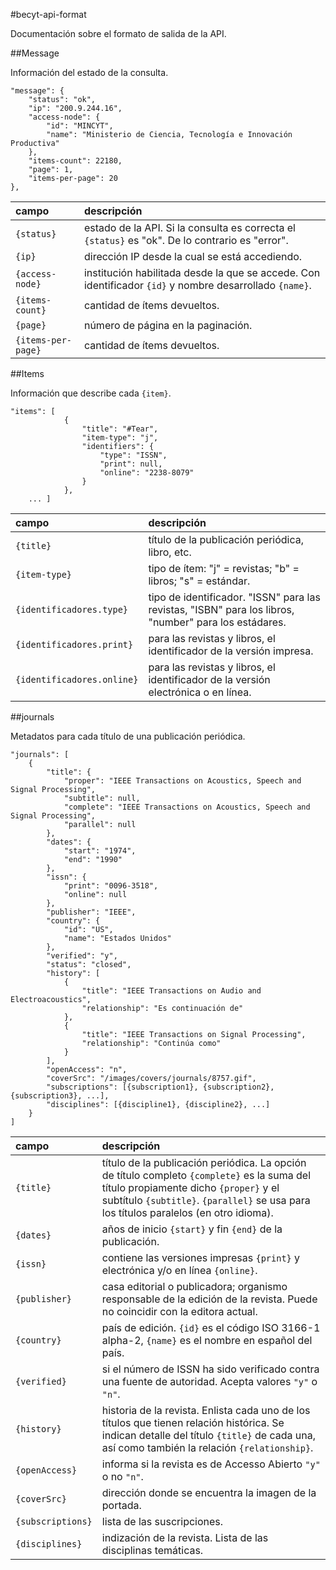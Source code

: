 #becyt-api-format

Documentación sobre el formato de salida de la API.

##Message

Información del estado de la consulta.

```
"message": {
	"status": "ok",
	"ip": "200.9.244.16",
	"access-node": {
		"id": "MINCYT",
		"name": "Ministerio de Ciencia, Tecnología e Innovación Productiva"
	},
	"items-count": 22180,
	"page": 1,
	"items-per-page": 20
},
```

| campo | descripción |
|:------|:------------|
| `{status}` | estado de la API. Si la consulta es correcta el `{status}` es "ok". De lo contrario es "error". |
| `{ip}` | dirección IP desde la cual se está accediendo. |
| `{access-node}` | institución habilitada desde la que se accede. Con identificador `{id}` y nombre desarrollado `{name}`.
| `{items-count}` | cantidad de ítems devueltos. |
| `{page}` | número de página en la paginación. |
| `{items-per-page}` | cantidad de ítems devueltos.  |

##Items

Información que describe cada `{item}`.

```
"items": [
			{
				"title": "#Tear",
				"item-type": "j",
				"identifiers": {
					"type": "ISSN",
					"print": null,
					"online": "2238-8079"
				}
			},
	... ]
```

| campo | descripción |
|:------|:------------|
| `{title}` | título de la publicación periódica, libro, etc. |
| `{item-type}` | tipo de ítem: "j" = revistas; "b" = libros; "s" = estándar. |
| `{identificadores.type}` | tipo de identificador. "ISSN" para las revistas, "ISBN" para los libros, "number" para los estádares. |
| `{identificadores.print}` | para las revistas y libros, el identificador de la versión impresa. |
| `{identificadores.online}` | para las revistas y libros, el identificador de la versión electrónica o en línea. |

##journals

Metadatos para cada título de una publicación periódica.

```
"journals": [
	{
		"title": {
			"proper": "IEEE Transactions on Acoustics, Speech and Signal Processing",
			"subtitle": null,
			"complete": "IEEE Transactions on Acoustics, Speech and Signal Processing",
			"parallel": null
		},
		"dates": {
			"start": "1974",
			"end": "1990"
		},
		"issn": {
			"print": "0096-3518",
			"online": null
		},
		"publisher": "IEEE",
		"country": {
			"id": "US",
			"name": "Estados Unidos"
		},
		"verified": "y",
		"status": "closed",
		"history": [
			{
				"title": "IEEE Transactions on Audio and Electroacoustics",
				"relationship": "Es continuación de"
			},
			{
				"title": "IEEE Transactions on Signal Processing",
				"relationship": "Continúa como"
			}
		],
		"openAccess": "n",
		"coverSrc": "/images/covers/journals/8757.gif",
		"subscriptions": [{subscription1}, {subscription2}, {subscription3}, ...],
		"disciplines": [{discipline1}, {discipline2}, ...]
	}
]
```

| campo | descripción |
|:------|:------------|
| `{title}` | título de la publicación periódica. La opción de título completo `{complete}` es la suma del título propiamente dicho `{proper}` y el subtítulo `{subtitle}`. `{parallel}` se usa para los títulos paralelos (en otro idioma). |
| `{dates}` | años de inicio `{start}` y fin  `{end}` de la publicación. |
| `{issn}` | contiene las versiones impresas `{print}` y electrónica y/o en línea `{online}`. |
| `{publisher}` | casa editorial o publicadora; organismo responsable de la edición de la revista. Puede no coincidir con la editora actual. |
| `{country}` | país de edición. `{id}` es el código ISO 3166-1 alpha-2, `{name}` es el nombre en español del país. |
| `{verified}` | si el número de ISSN ha sido verificado contra una fuente de autoridad. Acepta valores `"y"` o `"n"`. |
| `{history}` | historia de la revista. Enlista cada uno de los títulos que tienen relación histórica. Se indican detalle del título `{title}` de cada una, así como también la relación `{relationship}`. |
| `{openAccess}` | informa si la revista es de Accesso Abierto `"y"` o no `"n"`. |
| `{coverSrc}` | dirección donde se encuentra la imagen de la portada. |
| `{subscriptions}`| lista de las suscripciones. |
| `{disciplines}`| indización de la revista. Lista de las disciplinas temáticas. |
